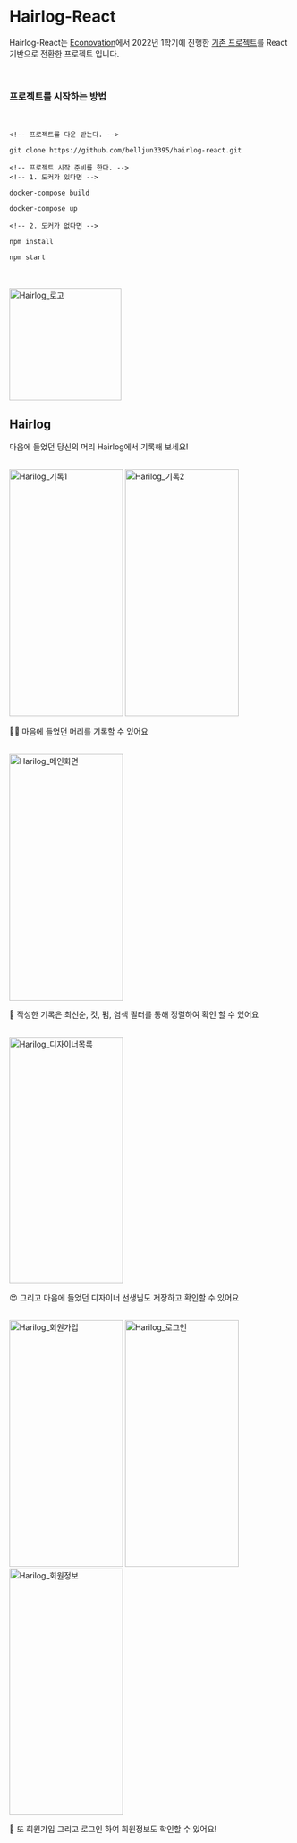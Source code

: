 # Hairlog-React

Hairlog-React는 [Econovation](https://econovation.kr/about)에서 2022년 1학기에 진행한 [기존 프로젝트](https://github.com/belljun3395/Hairlog)를 React 기반으로 전환한 프로젝트 입니다.

<br/>

### 프로젝트를 시작하는 방법

<br/>

```
<!-- 프로젝트를 다운 받는다. -->

git clone https://github.com/belljun3395/hairlog-react.git

<!-- 프로젝트 시작 준비를 한다. -->
<!-- 1. 도커가 있다면 -->

docker-compose build

docker-compose up

<!-- 2. 도커가 없다면 -->

npm install

npm start
```

<br/>
<br/>

<img width="200" alt="Hairlog_로고" src="https://github.com/belljun3395/hairlog-react/assets/102807742/0e9f2420-6ed1-42ed-b082-7c573eb568c9">

<br/>

## Hairlog

마음에 들었던 당신의 머리 Hairlog에서 기록해 보세요!

<br/>

<img width="203" height="440" alt="Harilog_기록1" src="https://github.com/belljun3395/hairlog-react/assets/102807742/9d16c990-9bf1-47d1-a4f1-339f69807ccf">
<img width="203" height="440" alt="Harilog_기록2" src="https://github.com/belljun3395/hairlog-react/assets/102807742/c532c9a5-2d19-41af-85d1-a5876b36f862">

<br/>

✍🏻  마음에 들었던 머리를 기록할 수 있어요

<br/>

<img width="203" height="440" alt="Harilog_메인화면" src="https://github.com/belljun3395/hairlog-react/assets/102807742/2ba5091e-3446-449d-b9f6-43bfff13b79e">

<br/>

👀 작성한 기록은 최신순, 컷, 펌, 염색 필터를 통해 정렬하여 확인 할 수 있어요

<br/>


<img width="203" height="440" alt="Harilog_디자이너목록" src="https://github.com/belljun3395/hairlog-react/assets/102807742/c579dcf1-1c9f-443c-8fab-07941ebb0bff">

<br/>

😍 그리고 마음에 들었던 디자이너 선생님도 저장하고 확인할 수 있어요

<br/>


<img  width="203" height="440" alt="Harilog_회원가입" src="https://github.com/belljun3395/hairlog-react/assets/102807742/9344a5c8-b8bd-4db2-8079-02e5a6aa18b1">
<img width="203" height="440" alt="Harilog_로그인" src="https://github.com/belljun3395/hairlog-react/assets/102807742/4209ddcd-f459-4e93-89b0-7b2b0211f85c">
<img  width="203" height="440" alt="Harilog_회원정보" src="https://github.com/belljun3395/hairlog-react/assets/102807742/5ee96a75-eaa7-4d7e-805c-7b3a67289ec6">

<br/>

🙂 또 회원가입 그리고 로그인 하여 회원정보도 학인할 수 있어요!